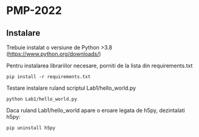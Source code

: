 # PMP-2022
## Instalare
Trebuie instalat o versiune de Python >3.8 (https://www.python.org/downloads/)

Pentru instalarea librariilor necesare, porniti de la lista din requirements.txt
```
pip install -r requirements.txt
```

Testare instalare ruland scriptul Lab1/hello_world.py
```
python Lab1/hello_world.py
```

Daca ruland Lab1/hello_world apare o eroare legata de h5py, dezintalati h5py:
```
pip uninstall h5py
```

